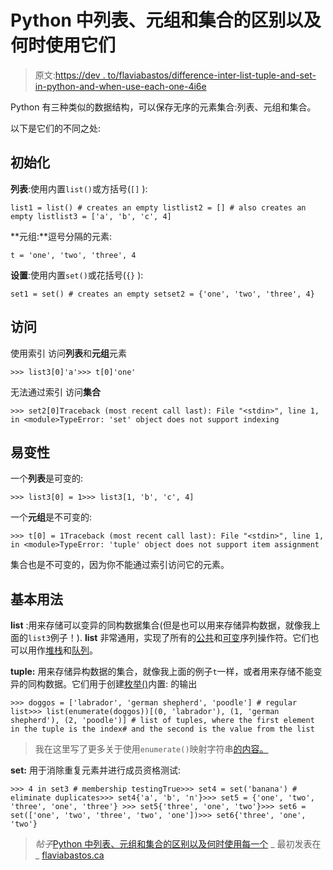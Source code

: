 # Python 中列表、元组和集合的区别以及何时使用它们

> 原文:[https://dev . to/flaviabastos/difference-inter-list-tuple-and-set-in-python-and-when-use-each-one-4i6e](https://dev.to/flaviabastos/difference-among-list-tuple-and-set-in-python-and-when-to-use-each-one-4i6e)

Python 有三种类似的数据结构，可以保存无序的元素集合:列表、元组和集合。

以下是它们的不同之处:

## [](#initialization)初始化

**列表**:使用内置`list()`或方括号(`[]` ):

```
list1 = list() # creates an empty listlist2 = [] # also creates an empty listlist3 = ['a', 'b', 'c', 4] 
```

**元组:**逗号分隔的元素:

```
t = 'one', 'two', 'three', 4 
```

**设置**:使用内置`set()`或花括号(`{}` ):

```
set1 = set() # creates an empty setset2 = {'one', 'two', 'three', 4} 
```

## [](#access)访问

使用索引
访问**列表**和**元组**元素

```
>>> list3[0]'a'>>> t[0]'one' 
```

无法通过索引
访问**集合**

```
>>> set2[0]Traceback (most recent call last): File "<stdin>", line 1, in <module>TypeError: 'set' object does not support indexing 
```

## [](#mutability)易变性

一个**列表**是可变的:

```
>>> list3[0] = 1>>> list3[1, 'b', 'c', 4] 
```

一个**元组**是不可变的:

```
>>> t[0] = 1Traceback (most recent call last): File "<stdin>", line 1, in <module>TypeError: 'tuple' object does not support item assignment 
```

集合也是不可变的，因为你不能通过索引访问它的元素。

## [](#basic-usage)基本用法

**list** :用来存储可以变异的同构数据集合(但是也可以用来存储异构数据，就像我上面的`list3`例子！). **list** 非常通用，实现了所有的[公共](https://docs.python.org/3.7/library/stdtypes.html#typesseq-common)和[可变](https://docs.python.org/3.7/library/stdtypes.html#typesseq-mutable)序列操作符。它们也可以用作[堆栈](https://docs.python.org/3.7/tutorial/datastructures.html#using-lists-as-stacks)和[队列](https://docs.python.org/3.7/tutorial/datastructures.html#using-lists-as-queues)。

**tuple:** 用来存储异构数据的集合，就像我上面的例子`t`一样，或者用来存储不能变异的同构数据。它们用于创建[枚举()](https://docs.python.org/3.7/library/functions.html#enumerate)内置:
的输出

```
>>> doggos = ['labrador', 'german shepherd', 'poodle'] # regular list>>> list(enumerate(doggos))[(0, 'labrador'), (1, 'german shepherd'), (2, 'poodle')] # list of tuples, where the first element in the tuple is the index# and the second is the value from the list 
```

> 我在这里写了更多关于使用`enumerate()`映射字符串[的内容。](https://dev.to/flaviabastos/map-a-string-in-python-with-enumerate-34kg)

**set:** 用于消除重复元素并进行成员资格测试:

```
>>> 4 in set3 # membership testingTrue>>> set4 = set('banana') # eliminate duplicates>>> set4{'a', 'b', 'n'}>>> set5 = {'one', 'two', 'three', 'one', 'three'} >>> set5{'three', 'one', 'two'}>>> set6 = set(['one', 'two', 'three', 'two', 'one'])>>> set6{'three', 'one', 'two'} 
```

> *帖子*[Python 中列表、元组和集合的区别以及何时使用每一个](https://wp.me/pa0b0y-3V) _ 最初发表在 _ [flaviabastos.ca](https://flaviabastos.ca/)